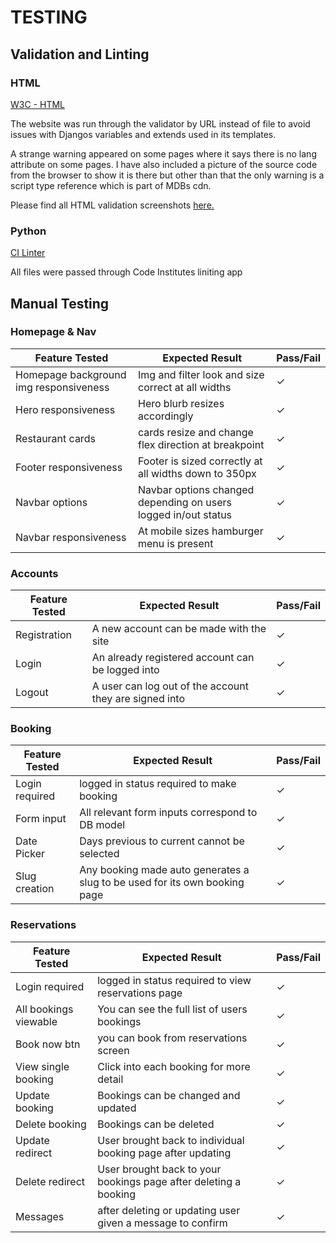 # TESTING

## Validation and Linting 

### HTML

[W3C - HTML](https://validator.w3.org/)

The website was run through the validator by URL instead of file to avoid issues with Djangos variables and extends used in its templates.

A strange warning appeared on some pages where it says there is no lang attribute on some pages. I have also included a picture of the source code from the browser to show it is there but other than that the only warning is a script type reference which is part of MDBs cdn. 

Please find all HTML validation screenshots [here.](/documentation/HTML-VALIDATION.md)

### Python 

[CI Linter](https://pep8ci.herokuapp.com/)

All files were passed through Code Institutes liniting app

## Manual Testing 

### Homepage & Nav

Feature Tested | Expected Result | Pass/Fail
---------------|-----------------|-----------
Homepage background img responsiveness | Img and filter look and size correct at all widths | &check;
Hero responsiveness | Hero blurb resizes accordingly | &check;
Restaurant cards | cards resize and change flex direction at breakpoint | &check;
Footer responsiveness | Footer is sized correctly at all widths down to 350px | &check;
Navbar options | Navbar options changed depending on users logged in/out status | &check;
Navbar responsiveness | At mobile sizes hamburger menu is present | &check;

### Accounts 

Feature Tested | Expected Result | Pass/Fail
---------------|-----------------|-----------
Registration | A new account can be made with the site | &check;
Login | An already registered account can be logged into | &check;
Logout | A user can log out of the account they are signed into | &check;

### Booking

Feature Tested | Expected Result | Pass/Fail
---------------|-----------------|-----------
Login required | logged in status required to make booking | &check;
Form input | All relevant form inputs correspond to DB model | &check;
Date Picker | Days previous to current cannot be selected | &check;
Slug creation | Any booking made auto generates a slug to be used for its own booking page | &check;

### Reservations 

Feature Tested | Expected Result | Pass/Fail
---------------|-----------------|-----------
Login required | logged in status required to view reservations page | &check;
All bookings viewable | You can see the full list of users bookings | &check;
Book now btn | you can book from reservations screen | &check;
View single booking | Click into each booking for more detail | &check;
Update booking | Bookings can be changed and updated | &check;
Delete booking | Bookings can be deleted | &check;
Update redirect | User brought back to individual booking page after updating | &check;
Delete redirect | User brought back to your bookings page after deleting a booking | &check;
Messages | after deleting or updating user given a message to confirm | &check;